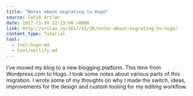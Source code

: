 ```yaml
---
title: "Notes about migrating to Hugo"
source: Fatih Arslan
date: 2017-11-30 22:23:00 +0000
link: http://arslan.io/2017/11/30/notes-about-migrating-to-hugo/
content_type: Tutorial
tool:
  - tool/hugo.md
  - tool/netlify.md
---
```

I’ve moved my blog to a new blogging platform. This time from Wordpress.com to Hugo. I took some notes about various parts of this migration. I wrote some of my thoughts on why I made the switch, ideas, improvements for the design and custom tooling for my editing workflow.






